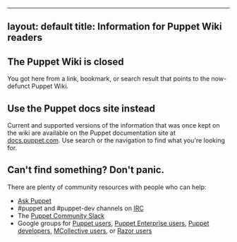  ---
layout: default
title: Information for Puppet Wiki readers
---

The Puppet Wiki is closed
-----
You got here from a link, bookmark, or search result that points to the now-defunct Puppet Wiki.

## Use the Puppet docs site instead

Current and supported versions of the information that was once kept on the wiki are available on the Puppet documentation site at [docs.puppet.com](https://docs.puppet.com). Use search or the navigation to find what you're looking for.

## Can't find something? Don't panic.

There are plenty of community resources with people who can help:

- [Ask Puppet](https://ask.puppet.com/)
- #puppet and #puppet-dev channels on [IRC](http://webchat.freenode.net/?channels=puppet)
- The [Puppet Community Slack](http://puppetcommunity.slack.com/)
- Google groups for [Puppet users](http://groups.google.com/group/puppet-users), [Puppet Enterprise users](https://groups.google.com/a/puppet.com/forum/#!forum/pe-users), [Puppet developers](http://groups.google.com/group/puppet-dev), [MCollective users](https://groups.google.com/forum/#!forum/mcollective-users), or [Razor users](http://groups.google.com/group/puppet-razor)



